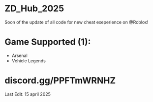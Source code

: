 # ZD_Hub_2025

Soon of the update of all code for new cheat exeperience on @Roblox!

# Game Supported (1):
- Arsenal
- Vehicle Legends

# discord.gg/PPFTmWRNHZ


Last Edit: 15 april 2025
